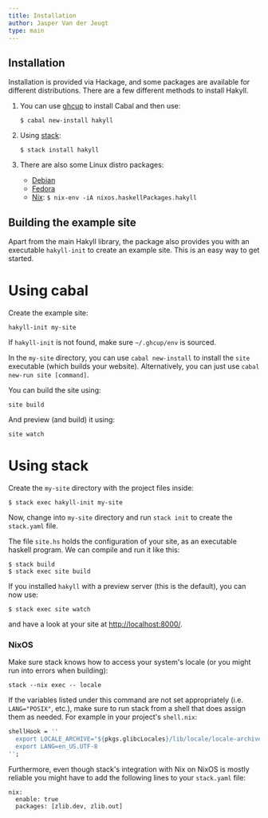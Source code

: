 ```yaml
---
title: Installation
author: Jasper Van der Jeugt
type: main
---
```


Installation
------------

Installation is provided via Hackage, and some packages are available for
different distributions.  There are a few different methods to install
Hakyll.

1.  You can use [ghcup] to install Cabal and then use:

        $ cabal new-install hakyll

2.  Using [stack]:

        $ stack install hakyll

3.  There are also some Linux distro packages:

    - [Debian](https://packages.debian.org/source/stable/haskell-hakyll)
    - [Fedora](https://apps.fedoraproject.org/packages/ghc-hakyll)
    - [Nix]: `$ nix-env -iA nixos.haskellPackages.hakyll`

[ghcup]: https://www.haskell.org/ghcup/
[Nix]: https://nixos.org/nixos/packages.html#hakyll
[stack]: http://www.haskellstack.org/

Building the example site
-------------------------

Apart from the main Hakyll library, the package also provides you with an
executable `hakyll-init` to create an example site.  This is an easy way to get
started.

Using cabal
===========

Create the example site:

    hakyll-init my-site

If `hakyll-init` is not found, make sure `~/.ghcup/env` is sourced.

In the `my-site` directory, you can use `cabal new-install` to install the
`site` executable (which builds your website).  Alternatively, you can just
use `cabal new-run site [command]`.

You can build the site using:

    site build

And preview (and build) it using:

    site watch

Using stack
===========

Create the `my-site` directory with the project files inside:

    $ stack exec hakyll-init my-site

Now, change into `my-site` directory and run `stack init` to create the
`stack.yaml` file.

The file `site.hs` holds the configuration of your site, as an executable
haskell program. We can compile and run it like this:

    $ stack build
    $ stack exec site build

If you installed `hakyll` with a preview server (this is the default), you can
now use:

    $ stack exec site watch

and have a look at your site at
[http://localhost:8000/](http://localhost:8000/).

### NixOS

Make sure stack knows how to access your system's locale (or you might run into errors when building):

    stack --nix exec -- locale

If the variables listed under this command are not set appropriately (i.e. `LANG="POSIX"`, etc.), make sure to run stack from a shell that does assign them as needed. For example in your project's `shell.nix`:

```nix
shellHook = ''
  export LOCALE_ARCHIVE="${pkgs.glibcLocales}/lib/locale/locale-archive";
  export LANG=en_US.UTF-8
'';
```

Furthermore, even though stack's integration with Nix on NixOS is mostly reliable you might have to add the following lines to your `stack.yaml` file:

    nix:
      enable: true
      packages: [zlib.dev, zlib.out]
